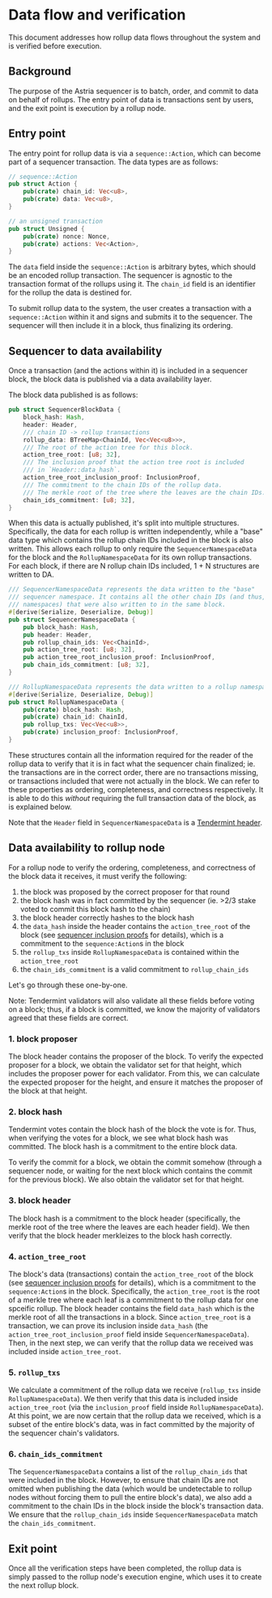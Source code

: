 # Data flow and verification

This document addresses how rollup data flows throughout the system and is
verified before execution.

## Background

The purpose of the Astria sequencer is to batch, order, and commit to data on
behalf of rollups. The entry point of data is transactions sent by users, and
the exit point is execution by a rollup node.

## Entry point

The entry point for rollup data is via a `sequence::Action`, which can become
part of a sequencer transaction. The data types are as follows:

```rust
// sequence::Action
pub struct Action {
    pub(crate) chain_id: Vec<u8>,
    pub(crate) data: Vec<u8>,
}
```

```rust
// an unsigned transaction
pub struct Unsigned {
    pub(crate) nonce: Nonce,
    pub(crate) actions: Vec<Action>,
}
```

The `data` field inside the `sequence::Action` is arbitrary bytes, which should
be an encoded rollup transaction. The sequencer is agnostic to the transaction
format of the rollups using it. The `chain_id` field is an identifier for the
rollup the data is destined for.

To submit rollup data to the system, the user creates a transaction with a
`sequence::Action` within it and signs and submits it to the sequencer. The
sequencer will then include it in a block, thus finalizing its ordering.

## Sequencer to data availability

Once a transaction (and the actions within it) is included in a sequencer block,
the block data is published via a data availability layer.

The block data published is as follows:

```rust
pub struct SequencerBlockData {
    block_hash: Hash,
    header: Header,
    /// chain ID -> rollup transactions
    rollup_data: BTreeMap<ChainId, Vec<Vec<u8>>>,
    /// The root of the action tree for this block.
    action_tree_root: [u8; 32],
    /// The inclusion proof that the action tree root is included
    /// in `Header::data_hash`.
    action_tree_root_inclusion_proof: InclusionProof,
    /// The commitment to the chain IDs of the rollup data.
    /// The merkle root of the tree where the leaves are the chain IDs.
    chain_ids_commitment: [u8; 32],
}
```

When this data is actually published, it's split into multiple structures.
Specifically, the data for each rollup is written independently, while a "base"
data type which contains the rollup chain IDs  included in the block is also
written. This allows each rollup to only require the `SequencerNamespaceData`
for the block and the `RollupNamespaceData` for its own rollup transactions. For
each block, if there are N rollup chain IDs included, 1 + N structures are
written to DA.

```rust
/// SequencerNamespaceData represents the data written to the "base"
/// sequencer namespace. It contains all the other chain IDs (and thus, 
/// namespaces) that were also written to in the same block.
#[derive(Serialize, Deserialize, Debug)]
pub struct SequencerNamespaceData {
    pub block_hash: Hash,
    pub header: Header,
    pub rollup_chain_ids: Vec<ChainId>,
    pub action_tree_root: [u8; 32],
    pub action_tree_root_inclusion_proof: InclusionProof,
    pub chain_ids_commitment: [u8; 32],
}
```

```rust
/// RollupNamespaceData represents the data written to a rollup namespace.
#[derive(Serialize, Deserialize, Debug)]
pub struct RollupNamespaceData {
    pub(crate) block_hash: Hash,
    pub(crate) chain_id: ChainId,
    pub rollup_txs: Vec<Vec<u8>>,
    pub(crate) inclusion_proof: InclusionProof,
}
```

These structures contain all the information required for the reader of the
rollup data to verify that it is in fact what the sequencer chain finalized; ie.
the transactions are in the correct order, there are no transactions missing, or
transactions included that were not actually in the block. We can refer to these
properties as ordering, completeness, and correctness respectively. It is able
to do this *without* requiring the full transaction data of the block, as is
explained below.

Note that the `Header` field in `SequencerNamespaceData` is a [Tendermint
header](https://github.com/informalsystems/tendermint-rs/blob/4d81b67c28510db7d2d99ed62ebfa9fdf0e02141/tendermint/src/block/header.rs#L25).

## Data availability to rollup node

For a rollup node to verify the ordering, completeness, and correctness of the
block data it receives, it must verify the following:

1. the block was proposed by the correct proposer for that round
2. the block hash was in fact committed by the sequencer (ie. >2/3 stake voted
   to commit this block hash to the chain)
3. the block header correctly hashes to the block hash
4. the `data_hash` inside the header contains the `action_tree_root` of the
   block (see [sequencer inclusion proofs](sequencer-inclusion-proofs.md) for
   details), which is a commitment to the `sequence:Action`s in the block
5. the `rollup_txs` inside `RollupNamespaceData` is contained within the
   `action_tree_root`
6. the `chain_ids_commitment` is a valid commitment to `rollup_chain_ids`

Let's go through these one-by-one.

Note: Tendermint validators will also validate all these fields before voting on
a block; thus, if a block is committed, we know the majority of validators
agreed that these fields are correct.

### 1. block proposer

The block header contains the proposer of the block. To verify the expected
proposer for a block, we obtain the validator set for that height, which
includes the proposer power for each validator. From this, we can calculate the
expected proposer for the height, and ensure it matches the proposer of the
block at that height.

### 2. block hash

Tendermint votes contain the block hash of the block the vote is for. Thus, when
verifying the votes for a block, we see what block hash was committed. The block
hash is a commitment to the entire block data.

To verify the commit for a block, we obtain the commit somehow (through a
sequencer node, or waiting for the next block which contains the commit for the
previous block). We also obtain the validator set for that height.

### 3. block header

The block hash is a commitment to the block header (specifically, the merkle
root of the tree where the leaves are each header field). We then verify that
the block header merkleizes to the block hash correctly.

### 4. `action_tree_root`

The block's data (transactions) contain the `action_tree_root` of the block (see
[sequencer inclusion proofs](sequencer-inclusion-proofs.md) for details), which
is a commitment to the `sequence:Action`s in the block. Specifically, the
`action_tree_root` is the root of a merkle tree where each leaf is a commitment
to the rollup data for one spceific rollup. The block header contains the field
`data_hash` which is the merkle root of all the transactions in a block. Since
`action_tree_root` is a transaction, we can prove its inclusion inside
`data_hash` (the `action_tree_root_inclusion_proof` field inside
`SequencerNamespaceData`). Then, in the next step, we can verify that the rollup
data we received was included inside `action_tree_root`.

### 5. `rollup_txs`

We calculate a commitment of the rollup data we receive (`rollup_txs` inside
`RollupNamespaceData`). We then verify that this data is included inside
`action_tree_root` (via the `inclusion_proof` field inside
`RollupNamespaceData`). At this point, we are now certain that the rollup data
we received, which is a subset of the entire block's data, was in fact committed
by the majority of the sequencer chain's validators.

### 6. `chain_ids_commitment`

The `SequencerNamespaceData` contains a list of the `rollup_chain_ids` that were
included in the block. However, to ensure that chain IDs are not omitted when
publishing the data (which would be undetectable to rollup nodes without forcing
them to pull the entire block's data), we also add a commitment to the chain IDs
in the block inside the block's transaction data. We ensure that the
`rollup_chain_ids` inside `SequencerNamespaceData` match the
`chain_ids_commitment`.

## Exit point

Once all the verification steps have been completed, the rollup data is simply
passed to the rollup node's execution engine, which uses it to create the next
rollup block.

